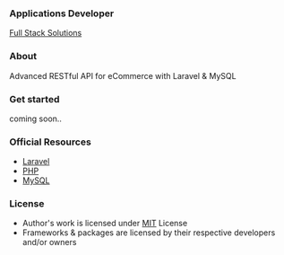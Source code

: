### Applications Developer
[Full Stack Solutions](https://github.com/applicationsdev?tab=repositories)

### About
Advanced RESTful API for eCommerce with Laravel & MySQL

### Get started
coming soon..

### Official Resources
- [Laravel](https://laravel.com/)
- [PHP](http://php.net/)
- [MySQL](https://dev.mysql.com/downloads/)

### License
- Author's work is licensed under [MIT](https://opensource.org/licenses/MIT) License
- Frameworks & packages are licensed by their respective developers and/or owners
